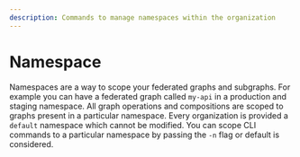 ```yaml
---
description: Commands to manage namespaces within the organization
---
```


# Namespace

Namespaces are a way to scope your federated graphs and subgraphs. For example you can have a federated graph called `my-api` in a production and staging namespace. All graph operations and compositions are scoped to graphs present in a particular namespace. Every organization is provided a `default` namespace which cannot be modified. You can scope CLI commands to a particular namespace by passing the `-n` flag or default is considered.
